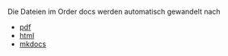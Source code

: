 Die Dateien im Order docs werden automatisch gewandelt nach 
- [pdf](https://jtuttas.github.io/curriculum/IT-Teilzeit_FIAE_LF1_LS1.md.pdf)
- [html](https://jtuttas.github.io/curriculum/docs/KDM-LF12_LS12.1.html)
- [mkdocs](https://jtuttas.github.io/curriculum/site/)

